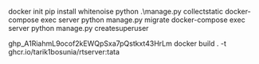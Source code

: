 docker init
pip install whitenoise
python .\manage.py collectstatic
docker-compose exec server python manage.py migrate
docker-compose exec server python manage.py createsuperuser

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
docker build . -t ghcr.io/tarik1bosunia/rtserver:tata